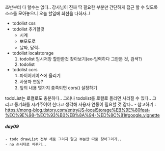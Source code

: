초반부터 다 할수는 없다..
강사님이 진짜 딱 필요한 부분만 간단하게 접근 할 수 있도록 소스를 모아놓으니 오늘 할일에 최선을 다하자..!

- todolist css
- todolist 추가할것 
    - 시계
    - 뽀모도로
    - 날짜, 달력..
- todolist localstorage
    1. todolist 임시저장 할만한것 찾아보기(ex-입력하다 그만둔 것, 검색?)
    2. todolist 
- todolist cors
    1. 파이어베이스에 올리기
    2. 사용자 연동?
    3. 앞의 내용 몇가지 충족되면 cors() 설정하기


todoList는 로컬로도 충분하다.. 
그러나 todolist를 로컬로 돌리면 사라질 수 있다..
그리고 동기화를 시켜주어야 한다고 생각해 사용자 연동이 필요할 것 같다..
    - 참고하기 : https://mong-blog.tistory.com/entry/JS-localStorage%EB%9E%80feat-%EC%9E%98-%EC%93%B0%EB%8A%94-%ED%8C%81#google_vignette


##### day09
    - todo drawList 전부 새로 그리지 말고 부분만 따로 찾아그리기..
    - no 순서대로 바꾸기..
